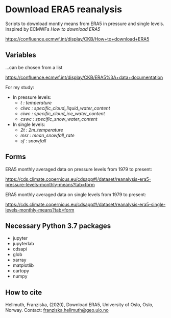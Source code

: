 # Download ERA5 reanalysis
Scripts to download montly means from ERA5 in pressure and single levels. 
Inspired by ECMWFs _How to download ERA5_ 

https://confluence.ecmwf.int/display/CKB/How+to+download+ERA5

## Variables
...can be chosen from a list 

https://confluence.ecmwf.int/display/CKB/ERA5%3A+data+documentation 

For my study:
- In pressure levels:
  - _t   : temperature_
  - _clwc : specific_cloud_liquid_water_content_
  - _ciwc : specific_cloud_ice_water_content_
  - _cswc : specific_snow_water_content_
- In single levels:
  - _2t   : 2m_temperature_
  - _msr  : mean_snowfall_rate_
  - _sf   : snowfall_

## Forms
ERA5 monthly averaged data on pressure levels from 1979 to present: 

https://cds.climate.copernicus.eu/cdsapp#!/dataset/reanalysis-era5-pressure-levels-monthly-means?tab=form

ERA5 monthly averaged data on single levels from 1979 to present: 

https://cds.climate.copernicus.eu/cdsapp#!/dataset/reanalysis-era5-single-levels-monthly-means?tab=form

## Necessary Python 3.7 packages
- jupyter 
- jupyterlab
- cdsapi
- glob
- xarray
- matplotlib
- cartopy
- numpy

## How to cite
Hellmuth, Franziska, (2020), Download ERA5, University of Oslo, Oslo, Norway. Contact: franziska.hellmuth@geo.uio.no

